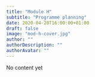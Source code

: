 ```yaml
---
title: "Module H"
subtitle: "Programme planning"
date: 2020-04-20T16:00:00+01:00
draft: false
image: "mod-h-cover.jpg"
author: ""
authorDescription: ""
authorAvatar: ""
---
```


No content yet
